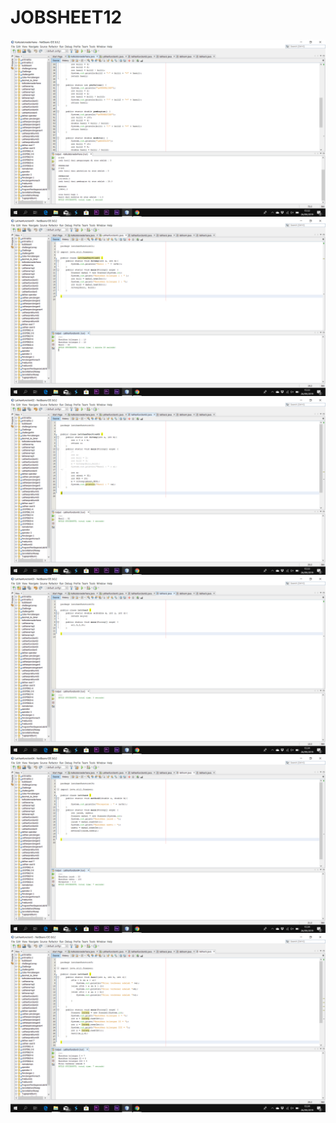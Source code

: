 # JOBSHEET12
![Alt Teks](https://github.com/Richmondjanusrafiiaryanto/JOBSHEET12/blob/master/Screenshot%20(398).png)
![Alt Teks](https://github.com/Richmondjanusrafiiaryanto/JOBSHEET12/blob/master/Screenshot%20(399).png)
![Alt Teks](https://github.com/Richmondjanusrafiiaryanto/JOBSHEET12/blob/master/Screenshot%20(400).png)
![Alt Teks](https://github.com/Richmondjanusrafiiaryanto/JOBSHEET12/blob/master/Screenshot%20(401).png)
![Alt Teks](https://github.com/Richmondjanusrafiiaryanto/JOBSHEET12/blob/master/Screenshot%20(402).png)
![Alt Teks](https://github.com/Richmondjanusrafiiaryanto/JOBSHEET12/blob/master/Screenshot%20(403).png)
